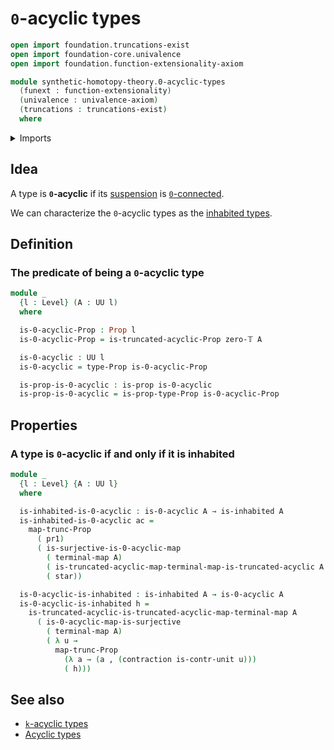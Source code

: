 # `0`-acyclic types

```agda
open import foundation.truncations-exist
open import foundation-core.univalence
open import foundation.function-extensionality-axiom

module synthetic-homotopy-theory.0-acyclic-types
  (funext : function-extensionality)
  (univalence : univalence-axiom)
  (truncations : truncations-exist)
  where
```

<details><summary>Imports</summary>

```agda
open import foundation.contractible-types funext univalence
open import foundation.dependent-pair-types
open import foundation.dependent-products-contractible-types funext
open import foundation.dependent-products-propositions funext
open import foundation.functoriality-propositional-truncation funext univalence truncations
open import foundation.inhabited-types funext univalence truncations
open import foundation.propositional-truncations funext univalence
open import foundation.propositions funext univalence
open import foundation.truncation-levels
open import foundation.unit-type
open import foundation.universe-levels

open import synthetic-homotopy-theory.0-acyclic-maps funext univalence truncations
open import synthetic-homotopy-theory.truncated-acyclic-maps funext univalence truncations
open import synthetic-homotopy-theory.truncated-acyclic-types funext univalence truncations
```

</details>

## Idea

A type is **`0`-acyclic** if its
[suspension](synthetic-homotopy-theory.suspensions-of-types.md) is
[`0`-connected](foundation.0-connected-types.md).

We can characterize the `0`-acyclic types as the
[inhabited types](foundation.inhabited-types.md).

## Definition

### The predicate of being a `0`-acyclic type

```agda
module _
  {l : Level} (A : UU l)
  where

  is-0-acyclic-Prop : Prop l
  is-0-acyclic-Prop = is-truncated-acyclic-Prop zero-𝕋 A

  is-0-acyclic : UU l
  is-0-acyclic = type-Prop is-0-acyclic-Prop

  is-prop-is-0-acyclic : is-prop is-0-acyclic
  is-prop-is-0-acyclic = is-prop-type-Prop is-0-acyclic-Prop
```

## Properties

### A type is `0`-acyclic if and only if it is inhabited

```agda
module _
  {l : Level} {A : UU l}
  where

  is-inhabited-is-0-acyclic : is-0-acyclic A → is-inhabited A
  is-inhabited-is-0-acyclic ac =
    map-trunc-Prop
      ( pr1)
      ( is-surjective-is-0-acyclic-map
        ( terminal-map A)
        ( is-truncated-acyclic-map-terminal-map-is-truncated-acyclic A ac)
        ( star))

  is-0-acyclic-is-inhabited : is-inhabited A → is-0-acyclic A
  is-0-acyclic-is-inhabited h =
    is-truncated-acyclic-is-truncated-acyclic-map-terminal-map A
      ( is-0-acyclic-map-is-surjective
        ( terminal-map A)
        ( λ u →
          map-trunc-Prop
            (λ a → (a , (contraction is-contr-unit u)))
            ( h)))
```

## See also

- [`k`-acyclic types](synthetic-homotopy-theory.truncated-acyclic-types.md)
- [Acyclic types](synthetic-homotopy-theory.acyclic-types.md)
